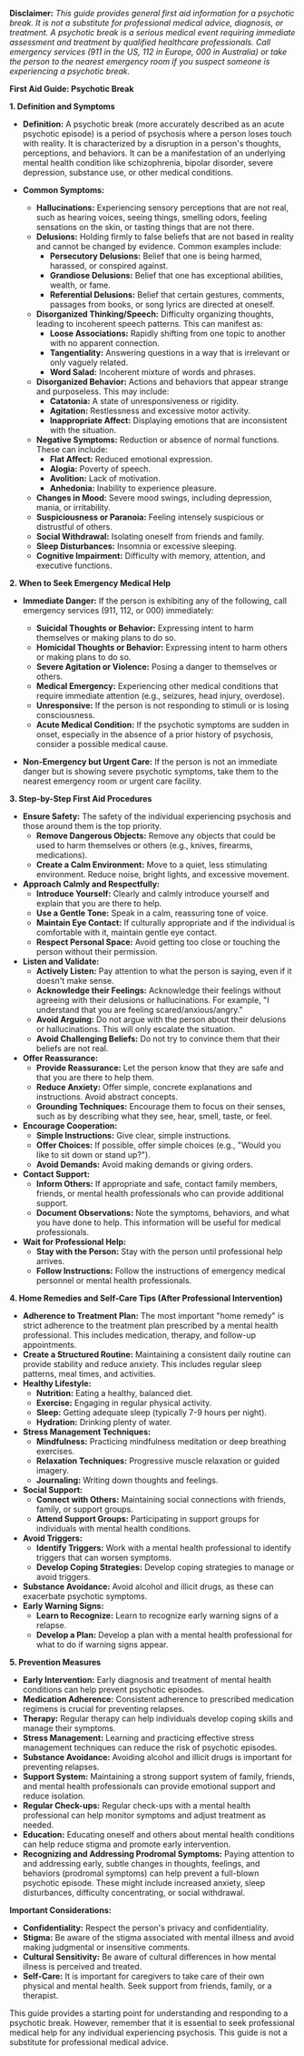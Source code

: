 **Disclaimer:** *This guide provides general first aid information for a psychotic break. It is not a substitute for professional medical advice, diagnosis, or treatment. A psychotic break is a serious medical event requiring immediate assessment and treatment by qualified healthcare professionals. Call emergency services (911 in the US, 112 in Europe, 000 in Australia) or take the person to the nearest emergency room if you suspect someone is experiencing a psychotic break.*

**First Aid Guide: Psychotic Break**

**1. Definition and Symptoms**

*   **Definition:** A psychotic break (more accurately described as an acute psychotic episode) is a period of psychosis where a person loses touch with reality. It is characterized by a disruption in a person's thoughts, perceptions, and behaviors. It can be a manifestation of an underlying mental health condition like schizophrenia, bipolar disorder, severe depression, substance use, or other medical conditions.

*   **Common Symptoms:**
    *   **Hallucinations:** Experiencing sensory perceptions that are not real, such as hearing voices, seeing things, smelling odors, feeling sensations on the skin, or tasting things that are not there.
    *   **Delusions:** Holding firmly to false beliefs that are not based in reality and cannot be changed by evidence. Common examples include:
        *   **Persecutory Delusions:** Belief that one is being harmed, harassed, or conspired against.
        *   **Grandiose Delusions:** Belief that one has exceptional abilities, wealth, or fame.
        *   **Referential Delusions:** Belief that certain gestures, comments, passages from books, or song lyrics are directed at oneself.
    *   **Disorganized Thinking/Speech:** Difficulty organizing thoughts, leading to incoherent speech patterns. This can manifest as:
        *   **Loose Associations:** Rapidly shifting from one topic to another with no apparent connection.
        *   **Tangentiality:** Answering questions in a way that is irrelevant or only vaguely related.
        *   **Word Salad:** Incoherent mixture of words and phrases.
    *   **Disorganized Behavior:** Actions and behaviors that appear strange and purposeless. This may include:
        *   **Catatonia:** A state of unresponsiveness or rigidity.
        *   **Agitation:** Restlessness and excessive motor activity.
        *   **Inappropriate Affect:** Displaying emotions that are inconsistent with the situation.
    *   **Negative Symptoms:** Reduction or absence of normal functions. These can include:
        *   **Flat Affect:** Reduced emotional expression.
        *   **Alogia:** Poverty of speech.
        *   **Avolition:** Lack of motivation.
        *   **Anhedonia:** Inability to experience pleasure.
    *   **Changes in Mood:** Severe mood swings, including depression, mania, or irritability.
    *   **Suspiciousness or Paranoia:** Feeling intensely suspicious or distrustful of others.
    *   **Social Withdrawal:** Isolating oneself from friends and family.
    *   **Sleep Disturbances:** Insomnia or excessive sleeping.
    *   **Cognitive Impairment:** Difficulty with memory, attention, and executive functions.

**2. When to Seek Emergency Medical Help**

*   **Immediate Danger:** If the person is exhibiting any of the following, call emergency services (911, 112, or 000) immediately:
    *   **Suicidal Thoughts or Behavior:** Expressing intent to harm themselves or making plans to do so.
    *   **Homicidal Thoughts or Behavior:** Expressing intent to harm others or making plans to do so.
    *   **Severe Agitation or Violence:** Posing a danger to themselves or others.
    *   **Medical Emergency:** Experiencing other medical conditions that require immediate attention (e.g., seizures, head injury, overdose).
    *   **Unresponsive:** If the person is not responding to stimuli or is losing consciousness.
    *   **Acute Medical Condition:** If the psychotic symptoms are sudden in onset, especially in the absence of a prior history of psychosis, consider a possible medical cause.

*   **Non-Emergency but Urgent Care:** If the person is not an immediate danger but is showing severe psychotic symptoms, take them to the nearest emergency room or urgent care facility.

**3. Step-by-Step First Aid Procedures**

*   **Ensure Safety:** The safety of the individual experiencing psychosis and those around them is the top priority.
    *   **Remove Dangerous Objects:** Remove any objects that could be used to harm themselves or others (e.g., knives, firearms, medications).
    *   **Create a Calm Environment:** Move to a quiet, less stimulating environment. Reduce noise, bright lights, and excessive movement.
*   **Approach Calmly and Respectfully:**
    *   **Introduce Yourself:** Clearly and calmly introduce yourself and explain that you are there to help.
    *   **Use a Gentle Tone:** Speak in a calm, reassuring tone of voice.
    *   **Maintain Eye Contact:** If culturally appropriate and if the individual is comfortable with it, maintain gentle eye contact.
    *   **Respect Personal Space:** Avoid getting too close or touching the person without their permission.
*   **Listen and Validate:**
    *   **Actively Listen:** Pay attention to what the person is saying, even if it doesn't make sense.
    *   **Acknowledge their Feelings:** Acknowledge their feelings without agreeing with their delusions or hallucinations. For example, "I understand that you are feeling scared/anxious/angry."
    *   **Avoid Arguing:** Do not argue with the person about their delusions or hallucinations. This will only escalate the situation.
    *   **Avoid Challenging Beliefs:** Do not try to convince them that their beliefs are not real.
*   **Offer Reassurance:**
    *   **Provide Reassurance:** Let the person know that they are safe and that you are there to help them.
    *   **Reduce Anxiety:** Offer simple, concrete explanations and instructions. Avoid abstract concepts.
    *   **Grounding Techniques:** Encourage them to focus on their senses, such as by describing what they see, hear, smell, taste, or feel.
*   **Encourage Cooperation:**
    *   **Simple Instructions:** Give clear, simple instructions.
    *   **Offer Choices:** If possible, offer simple choices (e.g., "Would you like to sit down or stand up?").
    *   **Avoid Demands:** Avoid making demands or giving orders.
*   **Contact Support:**
    *   **Inform Others:** If appropriate and safe, contact family members, friends, or mental health professionals who can provide additional support.
    *   **Document Observations:** Note the symptoms, behaviors, and what you have done to help. This information will be useful for medical professionals.
*   **Wait for Professional Help:**
    *   **Stay with the Person:** Stay with the person until professional help arrives.
    *   **Follow Instructions:** Follow the instructions of emergency medical personnel or mental health professionals.

**4. Home Remedies and Self-Care Tips (After Professional Intervention)**

*   **Adherence to Treatment Plan:** The most important "home remedy" is strict adherence to the treatment plan prescribed by a mental health professional. This includes medication, therapy, and follow-up appointments.
*   **Create a Structured Routine:** Maintaining a consistent daily routine can provide stability and reduce anxiety. This includes regular sleep patterns, meal times, and activities.
*   **Healthy Lifestyle:**
    *   **Nutrition:** Eating a healthy, balanced diet.
    *   **Exercise:** Engaging in regular physical activity.
    *   **Sleep:** Getting adequate sleep (typically 7-9 hours per night).
    *   **Hydration:** Drinking plenty of water.
*   **Stress Management Techniques:**
    *   **Mindfulness:** Practicing mindfulness meditation or deep breathing exercises.
    *   **Relaxation Techniques:** Progressive muscle relaxation or guided imagery.
    *   **Journaling:** Writing down thoughts and feelings.
*   **Social Support:**
    *   **Connect with Others:** Maintaining social connections with friends, family, or support groups.
    *   **Attend Support Groups:** Participating in support groups for individuals with mental health conditions.
*   **Avoid Triggers:**
    *   **Identify Triggers:** Work with a mental health professional to identify triggers that can worsen symptoms.
    *   **Develop Coping Strategies:** Develop coping strategies to manage or avoid triggers.
*   **Substance Avoidance:** Avoid alcohol and illicit drugs, as these can exacerbate psychotic symptoms.
*   **Early Warning Signs:**
    *   **Learn to Recognize:** Learn to recognize early warning signs of a relapse.
    *   **Develop a Plan:** Develop a plan with a mental health professional for what to do if warning signs appear.

**5. Prevention Measures**

*   **Early Intervention:** Early diagnosis and treatment of mental health conditions can help prevent psychotic episodes.
*   **Medication Adherence:** Consistent adherence to prescribed medication regimens is crucial for preventing relapses.
*   **Therapy:** Regular therapy can help individuals develop coping skills and manage their symptoms.
*   **Stress Management:** Learning and practicing effective stress management techniques can reduce the risk of psychotic episodes.
*   **Substance Avoidance:** Avoiding alcohol and illicit drugs is important for preventing relapses.
*   **Support System:** Maintaining a strong support system of family, friends, and mental health professionals can provide emotional support and reduce isolation.
*   **Regular Check-ups:** Regular check-ups with a mental health professional can help monitor symptoms and adjust treatment as needed.
*   **Education:** Educating oneself and others about mental health conditions can help reduce stigma and promote early intervention.
*   **Recognizing and Addressing Prodromal Symptoms:** Paying attention to and addressing early, subtle changes in thoughts, feelings, and behaviors (prodromal symptoms) can help prevent a full-blown psychotic episode. These might include increased anxiety, sleep disturbances, difficulty concentrating, or social withdrawal.

**Important Considerations:**

*   **Confidentiality:** Respect the person's privacy and confidentiality.
*   **Stigma:** Be aware of the stigma associated with mental illness and avoid making judgmental or insensitive comments.
*   **Cultural Sensitivity:** Be aware of cultural differences in how mental illness is perceived and treated.
*   **Self-Care:** It is important for caregivers to take care of their own physical and mental health. Seek support from friends, family, or a therapist.

This guide provides a starting point for understanding and responding to a psychotic break. However, remember that it is essential to seek professional medical help for any individual experiencing psychosis. This guide is not a substitute for professional medical advice.
